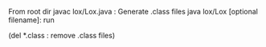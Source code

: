 From root dir
javac lox/Lox.java : Generate .class files
java lox/Lox [optional filename]: run

(del *.class : remove .class files)